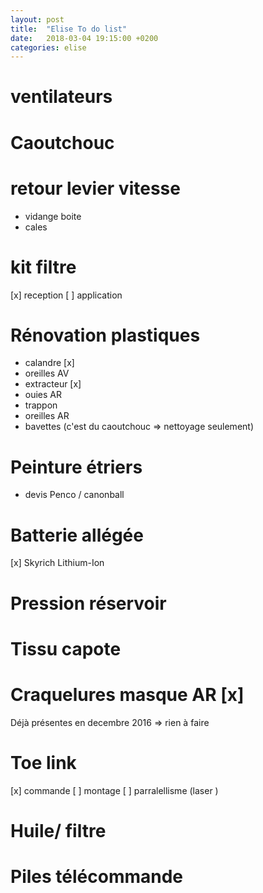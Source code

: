 ```yaml
---
layout: post
title:  "Elise To do list"
date:   2018-03-04 19:15:00 +0200
categories: elise
---
```


# ventilateurs

# Caoutchouc

# retour levier vitesse

- vidange boite
- cales 

# kit filtre

[x] reception
[ ] application 

# Rénovation plastiques

- calandre [x]
- oreilles AV
- extracteur [x]
- ouies AR
- trappon
- oreilles AR
- bavettes (c'est du caoutchouc => nettoyage seulement)

# Peinture étriers

- devis Penco / canonball

# Batterie allégée 

[x] Skyrich Lithium-Ion

# Pression réservoir

# Tissu capote

# Craquelures masque AR [x]

Déjà présentes en decembre 2016 => rien à faire

# Toe link

[x] commande
[ ] montage
[ ] parralellisme (laser )

# Huile/ filtre

# Piles télécommande